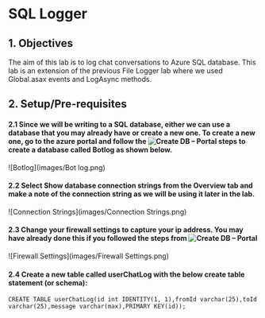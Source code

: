 # SQL Logger

## 1.	Objectives

The aim of this lab is to log chat conversations to Azure SQL database. This lab is an extension of the previous File Logger lab where we used Global.asax events and LogAsync methods.

## 2.	Setup/Pre-requisites

#### 2.1	Since we will be writing to a SQL database, either we can use a database that you may already have or create a new one. To create a new one, go to the azure portal and follow the ![Create DB – Portal](https://docs.microsoft.com/en-us/azure/sql-database/sql-database-get-started-portal) steps to create a database called Botlog as shown below.

![Botlog](images/Bot log.png)

#### 2.2 Select Show database connection strings from the Overview tab and make a note of the connection string as we will be using it later in the lab.

![Connection Strings](images/Connection Strings.png)

#### 2.3 Change your firewall settings to capture your ip address. You may have already done this if you followed the steps from ![Create DB – Portal](https://docs.microsoft.com/en-us/azure/sql-database/sql-database-get-started-portal)

![Firewall Settings](images/Firewall Settings.png)

#### 2.4 Create a new table called userChatLog with the below create table statement (or schema):

```
CREATE TABLE userChatLog(id int IDENTITY(1, 1),fromId varchar(25),toId varchar(25),message varchar(max),PRIMARY KEY(id));
```
